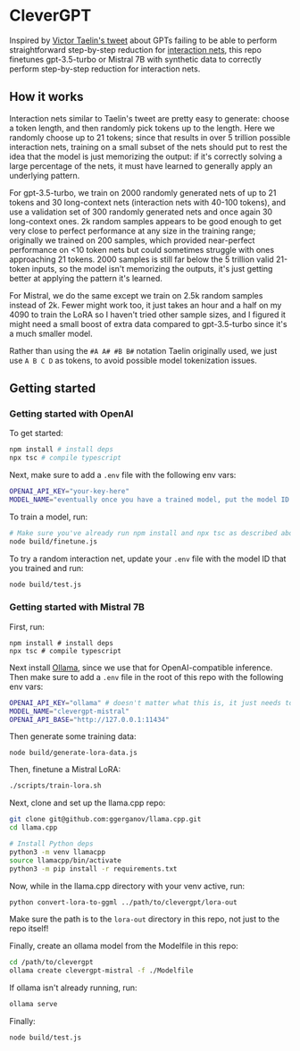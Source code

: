 # CleverGPT

Inspired by [Victor Taelin's
tweet](https://twitter.com/i/bookmarks/all?post_id=1776096481704804789)
about GPTs failing to be able to perform straightforward step-by-step
reduction for [interaction
nets](https://en.wikipedia.org/wiki/Interaction_nets), this repo finetunes
gpt-3.5-turbo or Mistral 7B with synthetic data to correctly perform
step-by-step reduction for interaction nets.

## How it works

Interaction nets similar to Taelin's tweet are pretty easy to generate: choose
a token length, and then randomly pick tokens up to the length. Here we
randomly choose up to 21 tokens; since that results in over 5 trillion possible
interaction nets, training on a small subset of the nets should put to rest the
idea that the model is just memorizing the output: if it's correctly solving a
large percentage of the nets, it must have learned to generally apply an
underlying pattern.

For gpt-3.5-turbo, we train on 2000 randomly generated nets of up to 21 tokens
and 30 long-context nets (interaction nets with 40-100 tokens), and use a
validation set of 300 randomly generated nets and once again 30 long-context
ones. 2k random samples appears to be good enough to get very close to perfect
performance at any size in the training range; originally we trained on 200
samples, which provided near-perfect performance on <10 token nets but could
sometimes struggle with ones approaching 21 tokens. 2000 samples is still far
below the 5 trillion valid 21-token inputs, so the model isn't memorizing the
outputs, it's just getting better at applying the pattern it's learned.

For Mistral, we do the same except we train on 2.5k random samples instead of
2k. Fewer might work too, it just takes an hour and a half on my 4090 to train
the LoRA so I haven't tried other sample sizes, and I figured it might need a
small boost of extra data compared to gpt-3.5-turbo since it's a much smaller
model.

Rather than using the `#A A# #B B#` notation Taelin originally used, we just
use `A B C D` as tokens, to avoid possible model tokenization issues.

## Getting started

### Getting started with OpenAI

To get started:

```bash
npm install # install deps
npx tsc # compile typescript
```

Next, make sure to add a `.env` file with the following env vars:

```bash
OPENAI_API_KEY="your-key-here"
MODEL_NAME="eventually once you have a trained model, put the model ID here"
```

To train a model, run:

```bash
# Make sure you've already run npm install and npx tsc as described above
node build/finetune.js
```

To try a random interaction net, update your `.env` file with the model ID that
you trained and run:

```bash
node build/test.js
```

### Getting started with Mistral 7B

First, run:

```
npm install # install deps
npx tsc # compile typescript
```

Next install [Ollama](https://ollama.com/), since we use that for
OpenAI-compatible inference. Then make sure to add a `.env` file in the root of
this repo with the following env vars:

```bash
OPENAI_API_KEY="ollama" # doesn't matter what this is, it just needs to exist
MODEL_NAME="clevergpt-mistral"
OPENAI_API_BASE="http://127.0.0.1:11434"
```

Then generate some training data:

```
node build/generate-lora-data.js
```

Then, finetune a Mistral LoRA:

```bash
./scripts/train-lora.sh
```

Next, clone and set up the llama.cpp repo:

```bash
git clone git@github.com:ggerganov/llama.cpp.git
cd llama.cpp

# Install Python deps
python3 -m venv llamacpp
source llamacpp/bin/activate
python3 -m pip install -r requirements.txt
```

Now, while in the llama.cpp directory with your venv active, run:

```bash
python convert-lora-to-ggml ../path/to/clevergpt/lora-out
```

Make sure the path is to the `lora-out` directory in this repo, not just to the
repo itself!

Finally, create an ollama model from the Modelfile in this repo:

```bash
cd /path/to/clevergpt
ollama create clevergpt-mistral -f ./Modelfile
```

If ollama isn't already running, run:

```bash
ollama serve
```

Finally:

```bash
node build/test.js
```
